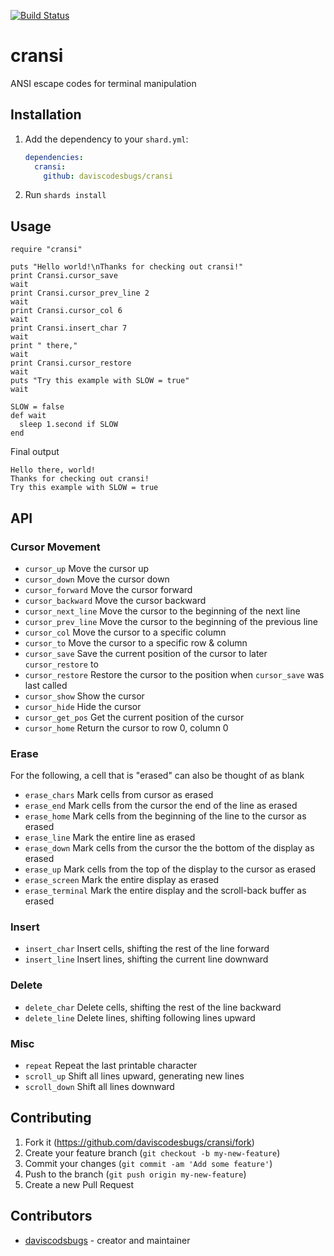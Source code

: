 [![Build Status](https://travis-ci.org/daviscodesbugs/cransi.svg?branch=master)](https://travis-ci.org/daviscodesbugs/cransi)

# cransi

ANSI escape codes for terminal manipulation

## Installation

1. Add the dependency to your `shard.yml`:

   ```yaml
   dependencies:
     cransi:
       github: daviscodesbugs/cransi
   ```

2. Run `shards install`

## Usage

```crystal
require "cransi"

puts "Hello world!\nThanks for checking out cransi!"
print Cransi.cursor_save
wait
print Cransi.cursor_prev_line 2
wait
print Cransi.cursor_col 6
wait
print Cransi.insert_char 7
wait
print " there,"
wait
print Cransi.cursor_restore
wait
puts "Try this example with SLOW = true"
wait

SLOW = false
def wait
  sleep 1.second if SLOW
end
```

Final output

```text
Hello there, world!
Thanks for checking out cransi!
Try this example with SLOW = true
```

## API

### Cursor Movement

- `cursor_up` Move the cursor up
- `cursor_down` Move the cursor down
- `cursor_forward` Move the cursor forward
- `cursor_backward` Move the cursor backward
- `cursor_next_line` Move the cursor to the beginning of the next line
- `cursor_prev_line` Move the cursor to the beginning of the previous line
- `cursor_col` Move the cursor to a specific column
- `cursor_to` Move the cursor to a specific row & column
- `cursor_save` Save the current position of the cursor to later `cursor_restore` to
- `cursor_restore` Restore the cursor to the position when `cursor_save` was last called
- `cursor_show` Show the cursor
- `cursor_hide` Hide the cursor
- `cursor_get_pos` Get the current position of the cursor
- `cursor_home` Return the cursor to row 0, column 0

### Erase

For the following, a cell that is "erased" can also be thought of as blank

- `erase_chars` Mark cells from cursor as erased
- `erase_end` Mark cells from the cursor the end of the line as erased
- `erase_home` Mark cells from the beginning of the line to the cursor as erased
- `erase_line` Mark the entire line as erased
- `erase_down` Mark cells from the cursor the the bottom of the display as erased
- `erase_up` Mark cells from the top of the display to the cursor as erased
- `erase_screen` Mark the entire display as erased
- `erase_terminal` Mark the entire display and the scroll-back buffer as erased

### Insert

- `insert_char` Insert cells, shifting the rest of the line forward
- `insert_line` Insert lines, shifting the current line downward

### Delete

- `delete_char` Delete cells, shifting the rest of the line backward
- `delete_line` Delete lines, shifting following lines upward

### Misc

- `repeat` Repeat the last printable character
- `scroll_up` Shift all lines upward, generating new lines
- `scroll_down` Shift all lines downward

## Contributing
1. Fork it (<https://github.com/daviscodesbugs/cransi/fork>)
2. Create your feature branch (`git checkout -b my-new-feature`)
3. Commit your changes (`git commit -am 'Add some feature'`)
4. Push to the branch (`git push origin my-new-feature`)
5. Create a new Pull Request

## Contributors

- [daviscodsbugs](https://github.com/daviscodesbugs) - creator and maintainer
